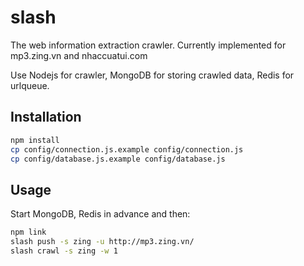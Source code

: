 # slash

The web information extraction crawler.
Currently implemented for mp3.zing.vn and nhaccuatui.com

Use Nodejs for crawler, MongoDB for storing crawled data, Redis for urlqueue.
## Installation

```sh
npm install
cp config/connection.js.example config/connection.js
cp config/database.js.example config/database.js
```

## Usage

Start MongoDB, Redis in advance and then:

```sh
npm link
slash push -s zing -u http://mp3.zing.vn/
slash crawl -s zing -w 1
```
